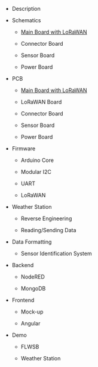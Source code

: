 * Description

* Schematics
  
  * [Main Board with LoRaWAN](./schematics/main-board.md)
  
  * Connector Board
  
  * Sensor Board
  
  * Power Board

* PCB
  
  * [Main Board with LoRaWAN](./printed-circuit-boards/main-board.md)
  
  * LoRaWAN Board
  
  * Connector Board
  
  * Sensor Board
  
  * Power Board

* Firmware
  
  * Arduino Core
  
  * Modular I2C
  
  * UART
  
  * LoRaWAN

* Weather Station
  
  * Reverse Engineering
  
  * Reading/Sending Data

* Data Formatting
  
  * Sensor Identification System

* Backend
  
  * NodeRED
  
  * MongoDB

* Frontend
  
  * Mock-up
  
  * Angular

* Demo
  
  * FLWSB
  
  * Weather Station
